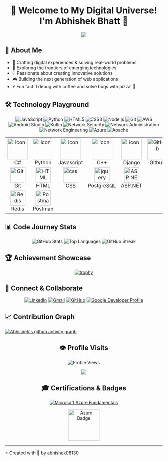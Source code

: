 <div align="center">
  
# 🌟 Welcome to My Digital Universe! I'm Abhishek Bhatt 🚀

<img src="https://user-images.githubusercontent.com/73097560/115834477-dbab4500-a447-11eb-908a-139a6edaec5c.gif">

</div>


## 🎯 About Me
- 🚀 Crafting digital experiences & solving real-world problems
- 🌱 Exploring the frontiers of emerging technologies
- 💡 Passionate about creating innovative solutions
- 🎮 Building the next generation of web applications
- ⚡ Fun fact: I debug with coffee and solve bugs with pizza! 🍕

## 🛠️ Technology Playground
<div align="center">
  
![JavaScript](https://img.shields.io/badge/-JavaScript-F7DF1E?style=flat-square&logo=javascript&logoColor=black&border-radius=10)
![Python](https://img.shields.io/badge/-Python-3776AB?style=flat-square&logo=python&logoColor=white&border-radius=10)
![HTML5](https://img.shields.io/badge/-HTML5-E34F26?style=flat-square&logo=html5&logoColor=white&border-radius=10)
![CSS3](https://img.shields.io/badge/-CSS3-1572B6?style=flat-square&logo=css3&logoColor=white&border-radius=10)
![Node.js](https://img.shields.io/badge/-Node.js-43853D?style=flat-square&logo=node.js&logoColor=white&border-radius=10)
![Git](https://img.shields.io/badge/-Git-E44C30?style=flat-square&logo=git&logoColor=white&border-radius=10)
![AWS](https://img.shields.io/badge/AWS-FF9900?style=flat-square&logo=amazonaws&logoColor=white&border-radius=10)
![Android Studio](https://img.shields.io/badge/Android_Studio-3DDC84?style=flat-square&logo=android-studio&logoColor=white&border-radius=10)
![Kotlin](https://img.shields.io/badge/Kotlin-0095D5?style=flat-square&logo=kotlin&logoColor=white&border-radius=10)
![Network Security](https://img.shields.io/badge/Network_Security-FF0000?style=flat-square&logo=security&logoColor=white&border-radius=10)
![Network Administration](https://img.shields.io/badge/Network_Admin-00A1E0?style=flat-square&logo=network&logoColor=white&border-radius=10)
![Network Engineering](https://img.shields.io/badge/Network_Engineering-0078D4?style=flat-square&logo=cisco&logoColor=white&border-radius=10)
![Azure](https://img.shields.io/badge/Azure-0089D6?style=flat-square&logo=microsoft-azure&logoColor=white&border-radius=10)
![Apache](https://img.shields.io/badge/Apache-D22128?style=flat-square&logo=apache&logoColor=white&border-radius=10)

</div>

<table>
  <tr>
    <td align="center" width="96">
        <img src="https://techstack-generator.vercel.app/csharp-icon.svg" alt="icon" width="65" height="65" />
      <br>C#
    </td>
    <td align="center" width="96">
      <a href="#macropower-tech">
        <img src="https://techstack-generator.vercel.app/python-icon.svg" alt="icon" width="65" height="65" />
      </a>
      <br>Python
    </td>
    <td align="center" width="96">
        <img src="https://techstack-generator.vercel.app/js-icon.svg" alt="icon" width="65" height="65" />
      <br>Javascript
    </td>
    <td align="center" width="96">
        <img src="https://techstack-generator.vercel.app/cpp-icon.svg" alt="icon" width="65" height="65" />
      <br>C++
    </td>
    <td align="center" width="96">
        <img src="https://techstack-generator.vercel.app/django-icon.svg" alt="icon" width="65" height="65" />
      <br>Django
    </td>
    <td align="center" width="96">
        <img src="https://techstack-generator.vercel.app/github-icon.svg" width="65" height="65" alt="GitHub" />
      <br>Github
    </td>
    <td align="center" width="96">
        <img src="https://techstack-generator.vercel.app/nginx-icon.svg" alt="icon" width="50" height="50" />
      <br>Nginx
    </td>
  </tr>
  <tr>
    <td align="center" width="96">
        <img src="https://skillicons.dev/icons?i=git" width="48" height="48" alt="Git" />
      <br>Git
    </td>
    <td align="center"  width="96">
        <img src="https://skillicons.dev/icons?i=html" width="48" height="48" alt="HTML" />
      <br>HTML
    </td>
    <td align="center" width="96">
        <img src="https://skillicons.dev/icons?i=css" width="48" height="48" alt="css" />
      <br>CSS
    </td>
    <td align="center" width="96">
        <img src="https://skillicons.dev/icons?i=postgres" width="48" height="48" alt="jquery" />
      <br>PostgreSQL
    </td>
    <td align="center" width="96">
        <img src="https://skillicons.dev/icons?i=dotnet" width="48" height="48" alt="ASP.NET Core" />
      <br>ASP.NET
    </td>
  </tr>
  <tr>
    <td align="center" width="96">
        <img src="https://skillicons.dev/icons?i=redis" width="48" height="48" alt="Redis" />
      <br>Redis
    </td>
    <td align="center" width="96">
        <img src="https://skillicons.dev/icons?i=postman" width="48" height="48" alt="Postman" />
      <br>Postman
    </td>
  </tr>
</table>

## 📊 Code Journey Stats
<div align="center">
  
<img src="https://github-readme-stats.vercel.app/api?username=abhishek08130&show_icons=true&theme=radical&border_radius=10&hide_border=true&bg_color=0D1117" alt="GitHub Stats" />
<img src="https://github-readme-stats.vercel.app/api/top-langs/?username=abhishek08130&layout=compact&theme=radical&border_radius=10&hide_border=true&bg_color=0D1117" alt="Top Languages" />
<img src="https://github-readme-streak-stats.herokuapp.com/?user=abhishek08130&theme=radical&border_radius=10&hide_border=true&background=0D1117" alt="GitHub Streak" />

</div>

## 🏆 Achievement Showcase
<div align="center">
  
[![trophy](https://github-profile-trophy.vercel.app/?username=abhishek08130&theme=radical&row=1&column=7&no-frame=true)](https://github.com/ryo-ma/github-profile-trophy)

</div>

## 🤝 Connect & Collaborate
<div align="center">
  
[![LinkedIn](https://img.shields.io/badge/LinkedIn-0077B5?style=for-the-badge&logo=linkedin&logoColor=white&hover=true)](https://www.linkedin.com/in/abhishekbhatt08130/)
[![Gmail](https://img.shields.io/badge/Gmail-D14836?style=for-the-badge&logo=gmail&logoColor=white)](mailto:abhishekbhatt08130@gmail.com)
[![GitHub](https://img.shields.io/badge/GitHub-100000?style=for-the-badge&logo=github&logoColor=white)](https://github.com/abhishek08130)
[![Google Developer Profile](https://img.shields.io/badge/Google_Developer-4285F4?style=for-the-badge&logo=google&logoColor=white)](https://g.dev/abhishekbhatt)

</div>

## 📈 Contribution Graph
[![Abhishek's github activity graph](https://github-readme-activity-graph.vercel.app/graph?username=abhishek08130&theme=radical&hide_border=true&bg_color=0D1117)](https://github.com/ashutosh00710/github-readme-activity-graph)

<div align="center">
  
## 👁️ Profile Visits
![Profile Views](https://komarev.com/ghpvc/?username=abhishek08130&color=00ff00&style=for-the-badge)

<img src="https://user-images.githubusercontent.com/73097560/115834477-dbab4500-a447-11eb-908a-139a6edaec5c.gif">

## 🎓 Certifications & Badges
[![Microsoft Azure Fundamentals](https://img.shields.io/badge/Azure_Fundamentals-0089D6?style=for-the-badge&logo=microsoft-azure&logoColor=white)](https://learn.microsoft.com/en-us/users/abhishekbhatt-8885/)

<div align="center">
  <img src="https://images.credly.com/size/110x110/images/be8fcaeb-c769-4858-b567-ffaaa73ce8cf/image.png" width="100" height="100" alt="Azure Badge"/>
</div>

</div>

---
⭐️ Created with 💖 by [abhishek08130](https://github.com/abhishek08130)
